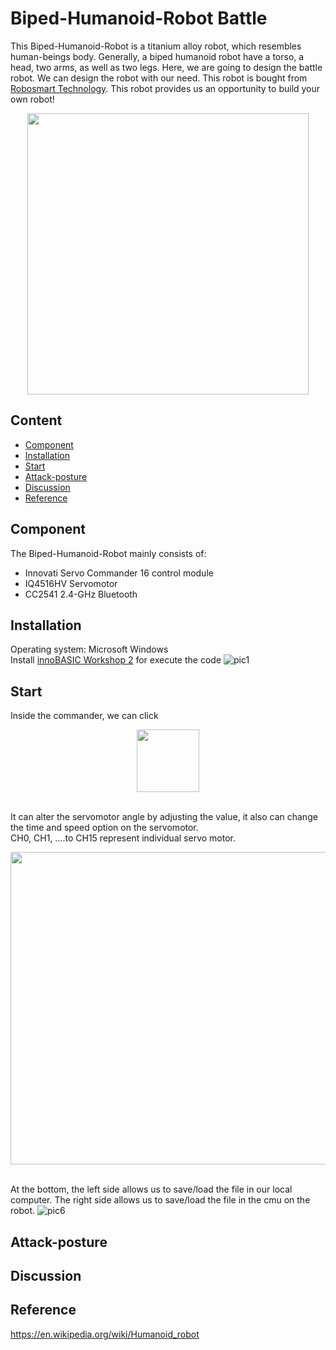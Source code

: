 # Biped-Humanoid-Robot Battle

This Biped-Humanoid-Robot is a titanium alloy robot, which resembles human-beings body. Generally, a biped humanoid robot have a torso, a head, two arms, as well as two legs. Here, we are going to design the battle robot. We can design the robot with our need. This robot is bought from [Robosmart Technology](http://robosmart.com.tw/zh-tw/classes_con.php?id=NDU=). This robot provides us an opportunity to build your own robot!



<div align=center><img width="450" height="450" src="https://github.com/christw16/Biped-Humanoid-Robot-Battle/blob/master/img/3.jpg"/></div>

## Content

  * [Component](#Component)
  * [Installation](#Installation)
  * [Start](#Start)
  * [Attack-posture](#Attack-posture)
  * [Discussion](#Discussion)
  * [Reference](#Reference)
  
## Component

The Biped-Humanoid-Robot mainly consists of:
 * Innovati Servo Commander 16 control module
 * IQ4516HV Servomotor
 * CC2541 2.4-GHz Bluetooth

## Installation

Operating system: Microsoft Windows<br/>
Install [innoBASIC Workshop 2](http://www.innovati.com.tw/website/down/html/?113.html) for execute the code
![pic1](https://github.com/christw16/Biped-Humanoid-Robot-Battle/blob/master/img/1.jpg)

## Start

Inside the commander, we can click   <div align=center><img width="100" height="100" src="https://github.com/christw16/Biped-Humanoid-Robot-Battle/blob/master/img/5.jpg"/></div><br/>

It can alter the servomotor angle by adjusting the value, it also can change the time and speed option on the servomotor.<br/>
CH0, CH1, ....to CH15 represent individual servo motor. 
<div align=center><img width="700" height="500" src="https://github.com/christw16/Biped-Humanoid-Robot-Battle/blob/master/img/4.jpg"/></div><br/>

At the bottom, the left side allows us to save/load the file in our local computer. The right side allows us to save/load the file in the cmu on the robot.
![pic6](https://github.com/christw16/Biped-Humanoid-Robot-Battle/blob/master/img/6.jpg)<br/>

## Attack-posture
## Discussion
## Reference

https://en.wikipedia.org/wiki/Humanoid_robot










